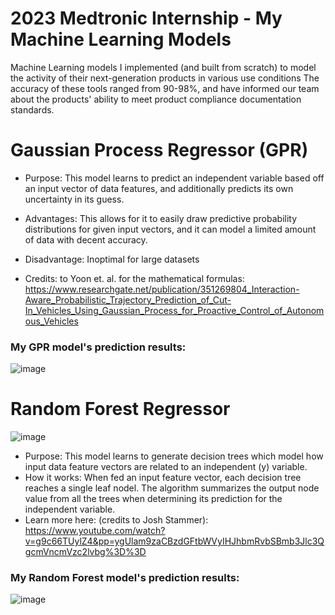 # 2023 Medtronic Internship - My Machine Learning Models
Machine Learning models I implemented (and built from scratch) to model the activity of their next-generation products in various use conditions
The accuracy of these tools ranged from 90-98%, and have informed our team about the products' ability to meet product compliance documentation standards.

# Gaussian Process Regressor (GPR)
- Purpose: This model learns to predict an independent variable based off an input vector of data features, and additionally predicts its own uncertainty in its guess.
- Advantages: This allows for it to easily draw predictive probability distributions for given input vectors, and it can model a limited amount of data with decent accuracy.
- Disadvantage: Inoptimal for large datasets

- Credits: to Yoon et. al. for the mathematical formulas: https://www.researchgate.net/publication/351269804_Interaction-Aware_Probabilistic_Trajectory_Prediction_of_Cut-In_Vehicles_Using_Gaussian_Process_for_Proactive_Control_of_Autonomous_Vehicles

### My GPR model's prediction results:
![image](https://github.com/Ayushsaha103/2023_Medtronic_Internship_ML_models/assets/71895904/2d5badc9-ac70-4693-ab01-498feee87f99)

# Random Forest Regressor
![image](https://github.com/Ayushsaha103/2023_Medtronic_Internship_ML_models/assets/71895904/2165f8d8-af7c-4329-b4fd-d25dcf9c5f00)

- Purpose: This model learns to generate decision trees which model how input data feature vectors are related to an independent (y) variable.
- How it works: When fed an input feature vector, each decision tree reaches a single leaf nodel. The algorithm summarizes the output node value from all the trees when determining its prediction for the independent variable.
- Learn more here: (credits to Josh Stammer): https://www.youtube.com/watch?v=g9c66TUylZ4&pp=ygUlam9zaCBzdGFtbWVyIHJhbmRvbSBmb3Jlc3QgcmVncmVzc2lvbg%3D%3D

### My Random Forest model's prediction results:
![image](https://github.com/Ayushsaha103/2023_Medtronic_Internship_ML_models/assets/71895904/3e4914bb-fd6e-4ddf-8db6-c336ddcb1d9d)



